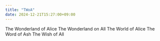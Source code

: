 ```yaml
---
title: "TWoA"
date: 2024-12-21T15:27:00+09:00
---
```

The Wonderland of Alice
The Wonderland on All
The World of Alice
The Word of Ash
The Wish of All
